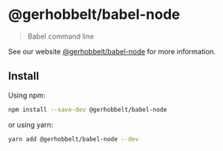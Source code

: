 # @gerhobbelt/babel-node

> Babel command line

See our website [@gerhobbelt/babel-node](https://babeljs.io/docs/en/next/babel-node.html) for more information.

## Install

Using npm:

```sh
npm install --save-dev @gerhobbelt/babel-node
```

or using yarn:

```sh
yarn add @gerhobbelt/babel-node --dev
```
